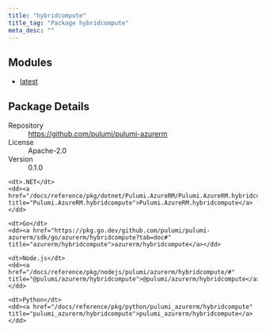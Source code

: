 ```yaml
---
title: "hybridcompute"
title_tag: "Package hybridcompute"
meta_desc: ""
---
```


<!-- WARNING: this file was generated by Pulumi Docs Generator. -->
<!-- Do not edit by hand unless you're certain you know what you are doing! -->



<h2 id="modules">Modules</h2>
<ul class="api">
    <li><a href="latest/" title="latest"><span class="symbol module"></span>latest</a></li>
</ul>

<h2 id="package-details">Package Details</h2>
<dl class="package-details">
	<dt>Repository</dt>
	<dd><a href="https://github.com/pulumi/pulumi-azurerm">https://github.com/pulumi/pulumi-azurerm</a></dd>
	<dt>License</dt>
	<dd>Apache-2.0</dd>
	<dt>Version</dt>
	<dd>0.1.0</dd>
</dl>



<dl class="tabular">

    <dt>.NET</dt>
    <dd><a href="/docs/reference/pkg/dotnet/Pulumi.AzureRM/Pulumi.AzureRM.hybridcompute.html" title="Pulumi.AzureRM.hybridcompute">Pulumi.AzureRM.hybridcompute</a></dd>

    <dt>Go</dt>
    <dd><a href="https://pkg.go.dev/github.com/pulumi/pulumi-azurerm/sdk/go/azurerm/hybridcompute?tab=doc#" title="azurerm/hybridcompute">azurerm/hybridcompute</a></dd>

    <dt>Node.js</dt>
    <dd><a href="/docs/reference/pkg/nodejs/pulumi/azurerm/hybridcompute/#" title="@pulumi/azurerm/hybridcompute">@pulumi/azurerm/hybridcompute</a></dd>

    <dt>Python</dt>
    <dd><a href="/docs/reference/pkg/python/pulumi_azurerm/hybridcompute" title="pulumi_azurerm/hybridcompute">pulumi_azurerm/hybridcompute</a></dd>

</dl>

